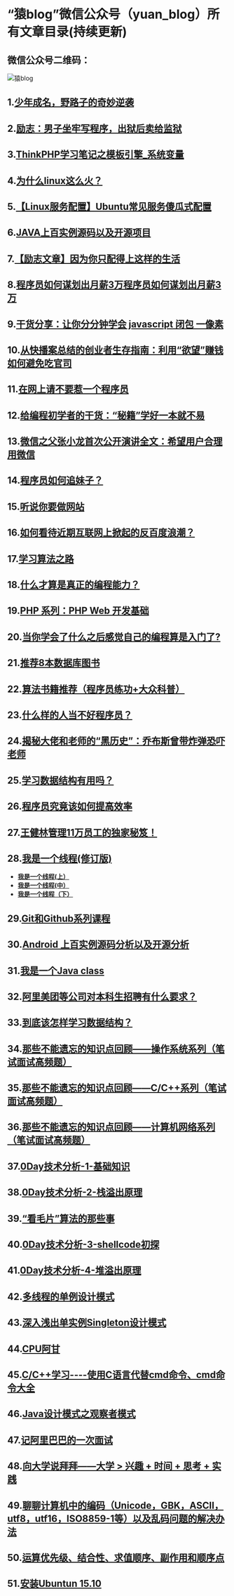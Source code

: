 # “猿blog”微信公众号（yuan_blog）所有文章目录(持续更新)
## 微信公众号二维码：
![猿blog](http://open.weixin.qq.com/qr/code/?username=yuan_blog)

## 1.[少年成名，野路子的奇妙逆袭](http://mp.weixin.qq.com/s?__biz=MzIxMTE0ODU5NQ==&mid=401269550&idx=1&sn=6844d9942839ba37050a6dbec914efbb#rd)

## 2.[励志：男子坐牢写程序，出狱后卖给监狱](http://mp.weixin.qq.com/s?__biz=MzIxMTE0ODU5NQ==&mid=401281918&idx=1&sn=cc350cd69a1a0828064c6bf9e95ee7b2#rd)

## 3.[ThinkPHP学习笔记之模板引擎_系统变量](http://mp.weixin.qq.com/s?__biz=MzIxMTE0ODU5NQ==&mid=401281918&idx=2&sn=baf849d14b18df4264a3ee80729406fb#rd)

## 4.[为什么linux这么火？](http://mp.weixin.qq.com/s?__biz=MzIxMTE0ODU5NQ==&mid=401281918&idx=3&sn=6edb0e14246355b4237f5be33cf0666f#rd)

## 5.[【Linux服务配置】Ubuntu常见服务傻瓜式配置](http://mp.weixin.qq.com/s?__biz=MzIxMTE0ODU5NQ==&mid=401592359&idx=1&sn=b8d75c219963467fcadc3f7219b3828a#rd)

## 6.[JAVA上百实例源码以及开源项目](http://mp.weixin.qq.com/s?__biz=MzIxMTE0ODU5NQ==&mid=401592825&idx=1&sn=5e42b893e78507147e3a6b9250c28b09#rd)

## 7.[【励志文章】因为你只配得上这样的生活](http://mp.weixin.qq.com/s?__biz=MzIxMTE0ODU5NQ==&mid=401597322&idx=1&sn=8e542363e71dc1a3c92c3a0811216ca7#rd)

## 8.[程序员如何谋划出月薪3万程序员如何谋划出月薪3万](http://mp.weixin.qq.com/s?__biz=MzIxMTE0ODU5NQ==&mid=401610539&idx=1&sn=859b2ba8c415579a885a8ff33baaa1f1#rd)

## 9.[干货分享：让你分分钟学会 javascript 闭包 一像素](http://mp.weixin.qq.com/s?__biz=MzIxMTE0ODU5NQ==&mid=401620854&idx=1&sn=30fff4e51c87a7d420662831eee99feb#rd)

## 10.[从快播案总结的创业者生存指南：利用“欲望”赚钱如何避免吃官司](http://mp.weixin.qq.com/s?__biz=MzIxMTE0ODU5NQ==&mid=401630983&idx=1&sn=9d0084a1e140b08235365fb8db7ace35#rd)

## 11.[在网上请不要惹一个程序员](http://mp.weixin.qq.com/s?__biz=MzIxMTE0ODU5NQ==&mid=401631106&idx=1&sn=ba4704e483d06c978d25174576381f1e#rd)

## 12.[给编程初学者的干货：“秘籍”学好一本就不易](http://mp.weixin.qq.com/s?__biz=MzIxMTE0ODU5NQ==&mid=401644780&idx=1&sn=8d555a2832a741d80edb29f7c6b403f7#rd)

## 13.[微信之父张小龙首次公开演讲全文：希望用户合理用微信](http://mp.weixin.qq.com/s?__biz=MzIxMTE0ODU5NQ==&mid=401653543&idx=1&sn=c593b89478f39039549cd6d21e7182ac#rd)

## 14.[程序员如何追妹子？](http://mp.weixin.qq.com/s?__biz=MzIxMTE0ODU5NQ==&mid=401653881&idx=1&sn=b0f24b89e78c3134e194ed41f93ab23c#rd)

## 15.[听说你要做网站](http://mp.weixin.qq.com/s?__biz=MzIxMTE0ODU5NQ==&mid=401678395&idx=1&sn=a98b7c03af2f7f80be61b1b5cfc5a36f#rd)

## 16.[如何看待近期互联网上掀起的反百度浪潮？](http://mp.weixin.qq.com/s?__biz=MzIxMTE0ODU5NQ==&mid=401678509&idx=1&sn=2a771ddd047c5e04b92d8f5e1045260c#rd)

## 17.[学习算法之路](http://mp.weixin.qq.com/s?__biz=MzIxMTE0ODU5NQ==&mid=401693602&idx=1&sn=fd6180b72589b09ecf1604d1f5b154c7#rd)

## 18.[什么才算是真正的编程能力？](http://mp.weixin.qq.com/s?__biz=MzIxMTE0ODU5NQ==&mid=401693653&idx=1&sn=d7a2967fd923c768c34cbe00976c2bc9#rd)

## 19.[PHP 系列：PHP Web 开发基础](http://mp.weixin.qq.com/s?__biz=MzIxMTE0ODU5NQ==&mid=401693695&idx=1&sn=54fc339a91690c532bac44e09572c343#rd)

## 20.[当你学会了什么之后感觉自己的编程算是入门了?](http://mp.weixin.qq.com/s?__biz=MzIxMTE0ODU5NQ==&mid=401702730&idx=1&sn=78a897c9092a3d7c7bda1a126a241993#rd)

## 21.[推荐8本数据库图书](http://mp.weixin.qq.com/s?__biz=MzIxMTE0ODU5NQ==&mid=401707673&idx=1&sn=1fd06c2ea8d1b12afa84f33a48850b15#rd)

## 22.[算法书籍推荐（程序员练功+大众科普）](http://mp.weixin.qq.com/s?__biz=MzIxMTE0ODU5NQ==&mid=401707857&idx=1&sn=387019b86e47952175f71aeb763c71cb#rd)

## 23.[什么样的人当不好程序员？](http://mp.weixin.qq.com/s?__biz=MzIxMTE0ODU5NQ==&mid=401715891&idx=1&sn=644ddc205fdc8752355ac005ac680740#rd)

## 24.[揭秘大佬和老师的“黑历史”：乔布斯曾带炸弹恐吓老师](http://mp.weixin.qq.com/s?__biz=MzIxMTE0ODU5NQ==&mid=401715979&idx=1&sn=ae2c9e8d796ffd76239f5e071c47e17a#rd)

## 25.[学习数据结构有用吗？](http://mp.weixin.qq.com/s?__biz=MzIxMTE0ODU5NQ==&mid=402565186&idx=1&sn=19d06bc8de1bb91a1cc9971b60572479#rd)

## 26.[程序员究竟该如何提高效率](http://mp.weixin.qq.com/s?__biz=MzIxMTE0ODU5NQ==&mid=402610052&idx=1&sn=67cec53231880b8d1eea1e9fec3e5c88#rd)

## 27.[王健林管理11万员工的独家秘笈！](http://mp.weixin.qq.com/s?__biz=MzIxMTE0ODU5NQ==&mid=402610052&idx=2&sn=68d39dc21aa2cfac07bcabd3c7afacd2#rd)

## 28.[我是一个线程(修订版)](http://mp.weixin.qq.com/s?__biz=MzIxMTE0ODU5NQ==&mid=402693226&idx=1&sn=da648634eba406805c4ccd60a9cc5272#rd)
  *  [**我是一个线程(上）**](http://mp.weixin.qq.com/s?__biz=MzIxMTE0ODU5NQ==&mid=402693226&idx=2&sn=0e75c18efa8653f191c15a79187dce1e#rd)
  *  [**我是一个线程(中）**](http://mp.weixin.qq.com/s?__biz=MzIxMTE0ODU5NQ==&mid=402693226&idx=3&sn=a26cf4304437585e6744166ae8638ad0#rd)
  *  [**我是一个线程（下）**](http://mp.weixin.qq.com/s?__biz=MzIxMTE0ODU5NQ==&mid=402693226&idx=4&sn=116c30fa96f68f1787600babe18d229f#rd)

## 29.[Git和Github系列课程](http://mp.weixin.qq.com/s?__biz=MzIxMTE0ODU5NQ==&mid=402701541&idx=1&sn=f25740dfb47cd0215d436164be5beab0#rd)

## 30.[Android 上百实例源码分析以及开源分析](http://mp.weixin.qq.com/s?__biz=MzIxMTE0ODU5NQ==&mid=402721390&idx=1&sn=944454e72d2708334d5c663aa4f67cae#rd)

## 31.[我是一个Java class](http://mp.weixin.qq.com/s?__biz=MzIxMTE0ODU5NQ==&mid=402741300&idx=1&sn=3104e5298a9f4d8759c8b89e3ada7201#rd)

## 32.[阿里美团等公司对本科生招聘有什么要求？](http://mp.weixin.qq.com/s?__biz=MzIxMTE0ODU5NQ==&mid=402745199&idx=1&sn=77514f556a03ddb4a27e26c07766e862#rd)

## 33.[到底该怎样学习数据结构？](http://mp.weixin.qq.com/s?__biz=MzIxMTE0ODU5NQ==&mid=502752826&idx=1&sn=cc62c01f0813ee71933a776ebd6835b7#rd)

## 34.[那些不能遗忘的知识点回顾——操作系统系列（笔试面试高频题）](http://mp.weixin.qq.com/s?__biz=MzIxMTE0ODU5NQ==&mid=502752830&idx=1&sn=1576db69b24f15b0f407dd6bb91a8d14#rd)

## 35.[那些不能遗忘的知识点回顾——C/C++系列（笔试面试高频题）](http://mp.weixin.qq.com/s?__biz=MzIxMTE0ODU5NQ==&mid=502752833&idx=1&sn=b4d6d96a9e180000cab86d6f2264a76a#rd)

## 36.[那些不能遗忘的知识点回顾——计算机网络系列（笔试面试高频题）](http://mp.weixin.qq.com/s?__biz=MzIxMTE0ODU5NQ==&mid=502752844&idx=1&sn=292e05bb07225fa869bb3d249dc98443#rd)

## 37.[0Day技术分析-1-基础知识](http://mp.weixin.qq.com/s?__biz=MzIxMTE0ODU5NQ==&mid=502752871&idx=1&sn=424eda2e0a86d0224ace73cd38d11a6e#rd)

## 38.[0Day技术分析-2-栈溢出原理](http://mp.weixin.qq.com/s?__biz=MzIxMTE0ODU5NQ==&mid=502752912&idx=1&sn=0abdda8da95a3f5198b0cfc4bb0f2cb2#rd)

## 39.[“看毛片”算法的那些事](http://mp.weixin.qq.com/s?__biz=MzIxMTE0ODU5NQ==&mid=502752917&idx=1&sn=fbacbbc76c8cc565e960904f54415425#rd)

## 40.[0Day技术分析-3-shellcode初探](http://mp.weixin.qq.com/s?__biz=MzIxMTE0ODU5NQ==&mid=502752948&idx=1&sn=75249714ab5b7eb6a3a207735cdc7c42#rd)

## 41.[0Day技术分析-4-堆溢出原理](http://mp.weixin.qq.com/s?__biz=MzIxMTE0ODU5NQ==&mid=502752987&idx=1&sn=b9389f47fdd42e96fc2bd9f496bb6c13#rd)

## 42.[多线程的单例设计模式](http://mp.weixin.qq.com/s?__biz=MzIxMTE0ODU5NQ==&mid=502752990&idx=1&sn=adf517c05d9dccf5208dc959496cf179#rd)

## 43.[深入浅出单实例Singleton设计模式](http://mp.weixin.qq.com/s?__biz=MzIxMTE0ODU5NQ==&mid=502752993&idx=1&sn=f7b0f6cb6def4208848125141a31cd82#rd)

## 44.[CPU阿甘](http://mp.weixin.qq.com/s?__biz=MzIxMTE0ODU5NQ==&mid=502753006&idx=1&sn=2b4b16d0e3ba74626cf347bfba12f318#rd)

## 45.[C/C++学习----使用C语言代替cmd命令、cmd命令大全](http://mp.weixin.qq.com/s?__biz=MzIxMTE0ODU5NQ==&mid=502753010&idx=1&sn=9b238f282891049c1a8eb634ca10327d#rd)

## 46.[Java设计模式之观察者模式](http://mp.weixin.qq.com/s?__biz=MzIxMTE0ODU5NQ==&mid=502753014&idx=1&sn=e51356be14d7146fa8bc66da6b51d352#rd)

## 47.[记阿里巴巴的一次面试](http://mp.weixin.qq.com/s?__biz=MzIxMTE0ODU5NQ==&mid=502753016&idx=1&sn=6ca71ef0dc6d9aba4a087615cc54748f#rd)

## 48.[向大学说拜拜——大学 > 兴趣 + 时间 + 思考 + 实践](http://mp.weixin.qq.com/s?__biz=MzIxMTE0ODU5NQ==&mid=502753021&idx=1&sn=50f87f910028a467c8f5e812d8c4e360#rd)

## 49.[聊聊计算机中的编码（Unicode，GBK，ASCII，utf8，utf16，ISO8859-1等）以及乱码问题的解决办法 ](http://mp.weixin.qq.com/s?__biz=MzIxMTE0ODU5NQ==&mid=502753024&idx=1&sn=05673f143d1ba26f7c099ee406d9e6fa#rd)

## 50.[运算优先级、结合性、求值顺序、副作用和顺序点](http://mp.weixin.qq.com/s?__biz=MzIxMTE0ODU5NQ==&mid=502753027&idx=1&sn=0e5289cdbfc40f15851578262ff7471b#rd)

## 51.[安装Ubuntun 15.10](http://mp.weixin.qq.com/s?__biz=MzIxMTE0ODU5NQ==&mid=2650236679&idx=1&sn=89e52de959cbbf10fb34fbede62ef31a#rd)
